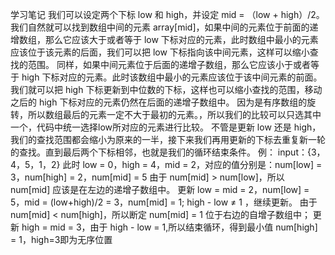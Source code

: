 学习笔记
我们可以设定两个下标 low 和 high，并设定 mid = （low + high）/2。 
我们自然就可以找到数组中间的元素 array[mid]，如果中间的元素位于前面的递增数组，那么它应该大于或者等于 low 下标对应的元素，此时数组中最小的元素应该位于该元素的后面，我们可以把 low 下标指向该中间元素，这样可以缩小查找的范围。 
同样，如果中间元素位于后面的递增子数组，那么它应该小于或者等于 high 下标对应的元素。此时该数组中最小的元素应该位于该中间元素的前面。我们就可以把 high 下标更新到中位数的下标，这样也可以缩小查找的范围，移动之后的 high 下标对应的元素仍然在后面的递增子数组中。
因为是有序数组的旋转，所以数组最后的元素一定不大于最初的元素。，所以我们的比较可以只选其中一个，代码中统一选择low所对应的元素进行比较。 
不管是更新 low 还是 high，我们的查找范围都会缩小为原来的一半，接下来我们再用更新的下标去重复新一轮的查找。直到最后两个下标相邻，也就是我们的循环结束条件。
例：
input：{3，4，5，1，2}
此时 low = 0，high = 4，mid = 2，对应的值分别是：num[low] = 3，num[high] = 2，num[mid] = 5
由于 num[mid] > num[low]，所以 num[mid] 应该是在左边的递增子数组中。
更新 low = mid = 2，num[low] = 5，mid = (low+high)/2 = 3，num[mid] = 1; 
high - low ≠ 1 ，继续更新。
由于 num[mid] < num[high]，所以断定 num[mid] = 1 位于右边的自增子数组中； 
更新 high = mid = 3，由于 high - low = 1,所以结束循环，得到最小值 num[high] = 1，high=3即为无序位置
